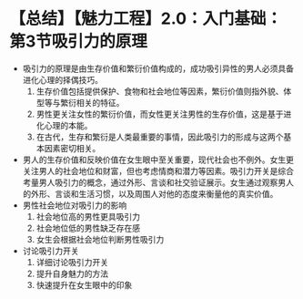 # 【总结】【魅力工程】2.0：入门基础：第3节吸引力的原理

-   吸引力的原理是由生存价值和繁衍价值构成的，成功吸引异性的男人必须具备进化心理的择偶技巧。
    1.  生存价值包括提供保护、食物和社会地位等因素，繁衍价值则指外貌、体型等与繁衍相关的特征。
    2.  男性更关注女性的繁衍价值，而女性更关注男性的生存价值，这是基于进化心理的本能。
    3.  在古代，生存和繁衍是人类最重要的事情，因此吸引力的形成与这两个基本因素密切相关。
-   男人的生存价值和反映价值在女生眼中至关重要，现代社会也不例外。女生更关注男人的社会地位和财富，但也考虑情商和潜力等因素。吸引力开关是综合考量男人吸引力的概念，通过外形、言谈和社交验证展示。女生通过观察男人的外形、言谈和生活习惯，以及周围人对他的态度来衡量他的真实价值。
-   男性社会地位对吸引力的影响
    1.  社会地位高的男性更具吸引力
    2.  社会地位低的男性缺乏存在感
    3.  女生会根据社会地位判断男性吸引力
-   讨论吸引力开关
    1.  详细讨论吸引力开关
    2.  提升自身魅力的方法
    3.  快速提升在女生眼中的印象